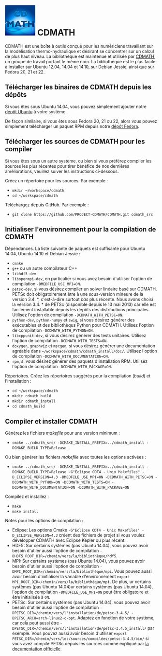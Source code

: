 ![logo](logo/cdmath_logo.png) CDMATH
====================================

CDMATH est une boîte à outils conçue pour les numériciens travaillant sur la modélisation thermo-hydraulique et désirant se concentrer sur un calcul de plus haut niveau. La bibliothèque est maintenue et utilisée par [CDMATH](http://cdmath.jimdo.com), un groupe de travail portant le même nom. La bibliothèque est le plus facile à installer sur Ubuntu 12.04, 14.04 et 14.10, sur Debian Jessie, ainsi que sur Fedora 20, 21 et 22.


Télécharger les binaires de CDMATH depuis les dépôts
----------------------------------------------------
Si vous êtes sous Ubuntu 14.04, vous pouvez simplement ajouter notre  [dépôt Ubuntu](https://launchpad.net/~cdmath/+archive/ubuntu/cdmath) à votre système.

De façon similaire, si vous êtes sous Fedora 20, 21 ou 22, alors vous pouvez simplement télécharger un paquet RPM depuis notre [dépôt Fedora](https://build.opensuse.org/project/repositories/home:ArthurTalpaert).


Télécharger les sources de CDMATH pour les compiler
---------------------------------------------------
Si vous êtes sous un autre système, ou bien si vous préférez compiler les sources les plus récentes pour tirer bénéfice de nos dernières améliorations, veuillez suiver les instructions ci-dessous.

Créez un répertoire pour les sources. Par exemple :
* `mkdir ~/workspace/cdmath`
* `cd ~/workspace/cdmath`

Téléchargez depuis GitHub. Par exemple :
* `git clone https://github.com/PROJECT-CDMATH/CDMATH.git cdmath_src`


Initialiser l'environnement pour la compilation de CDMATH
---------------------------------------------------------
Dépendances. La liste suivante de paquets est suffisante pour Ubuntu 14.04, Ubuntu 14.10 et Debian Jessie :
 - `cmake`
 - `g++` ou un autre compilateur C++
 - `libhdf5-dev`
 - `libopenmpi-dev`, en particulier si vous avez besoin d'utiliser l'option de compilation `-DMEDFILE_USE_MPI=ON`.
 - `petsc-dev`, si vous désirez compiler un solver linéaire basé sur CDMATH. PETSc doit obligatoirement être à une sous-version mineure de la version 3.4. *, c'est-à-dire surtout *pas* plus récente. Nous avons choisi la version 3.4. * de PETSc (disponible depuis le 13 mai 2013) car elle est facilement installable depuis les dépôts des distributions principales. Utilisez l'option de compilation `-DCDMATH_WITH_PETSC=ON`.
 - `python-dev`, `python-numpy` et `swig`, si vous désirez générer des exécutables et des bibliothèqus Python pour CDMATH. Utilisez l'option de compilation `-DCDMATH_WITH_PYTHON=ON`.
 - `libcppunit-dev`, si vous désirez générer des tests unitaires. Utilisez l'option de compilation `-DCDMATH_WITH_TESTS=ON`.
 - `doxygen`, `graphviz` et `mscgen`, si vous désirez générer une documentation agréable dans `~/workspace/cdmath/cdmath_install/doc/`. Utilisez l'option de compilation `-DCDMATH_WITH_DOCUMENTATION=ON`.
 - `rpm`, si vous désirez générer des paquets d'installation RPM. Utilisez l'option de compilation `-DCDMATH_WITH_PACKAGE=ON`.
 
 Répertoires. Créez les répertoires suggérés pour la compilation (*build*) et l'installation :
* `cd ~/workspace/cdmath`
* `mkdir cdmath_build`
* `mkdir cdmath_install`
* `cd cdmath_build`


Compiler et installer CDMATH
----------------------------
Générez les fichiers *makefile* pour une version minimum :
* `cmake ../cdmath_src/ -DCMAKE_INSTALL_PREFIX=../cdmath_install -DCMAKE_BUILD_TYPE=Release`

Ou bien générer les fichiers *makefile* avec toutes les options activées :
* `cmake ../cdmath_src/ -DCMAKE_INSTALL_PREFIX=../cdmath_install -DCMAKE_BUILD_TYPE=Release -G"Eclipse CDT4 - Unix Makefiles" -D_ECLIPSE_VERSION=4.3 -DMEDFILE_USE_MPI=ON -DCDMATH_WITH_PETSC=ON -DCDMATH_WITH_PYTHON=ON -DCDMATH_WITH_TESTS=ON -DCDMATH_WITH_DOCUMENTATION=ON -DCDMATH_WITH_PACKAGE=ON`

Compilez et installez :
* `make`
* `make install`

Notes pour les options de compilation :
* Eclipse: Les options Cmake `-G"Eclipse CDT4 - Unix Makefiles" -D_ECLIPSE_VERSION=4.3` créent des fichiers de projet si vous voulez développer CDMATH avec Eclipse Kepler ou plus récent.
* HDF5: Sur certains systèmes (pas Ubuntu 14.04), vous pouvez avoir besoin d'utiler aussi l'option de compilation `-DHDF5_ROOT_DIR=/chemin/vers/la/bibliothèque/hdf5`.
* MPI: Sur certains systèmes (pas Ubuntu 14.04), vous pouvez avoir besoin d'utiler aussi l'option de compilation `-DMPI_ROOT_DIR=/chemin/vers/la/bibliothèque/mpi`. Vous pouvez aussi avoir besoin d'initialiser la variable d'environnement `export MPI_ROOT_DIR=/chemin/vers/la/bibliothèque/mpi`. De plus, ur certains systèmes (pas Ubuntu 14.04)ur certains systèmes (pas Ubuntu 14.04), l'option de compilation `-DMEDFILE_USE_MPI=ON` peut être obligatoire et être initialisée à `ON`.
* PETSc: Sur certains systèmes (pas Ubuntu 14.04), vous pouvez avoir besoin d'utiler aussi l'option de compilation `-DPETSC_DIR=/chemin/vers/l'installation/de/petsc-3.4.5/ -DPETSC_ARCH=arch-linux2-c-opt`. Adaptez en fonction de votre système, car cela peut aussi être `-DPETSC_DIR=/chemin/vers/l'installation/de/petsc-3.4.5_install/` par exemple. Vous pouvez aussi avoir besoin d'utiliser `export PETSC_DIR=/chemin/vers/les/sources/compilées/petsc-3.4.5/bin/` si vous avez compilé PETSc depuis les sources comme expliqué par [la documentation officielle](http://www.mcs.anl.gov/petsc/documentation/installation.html).

